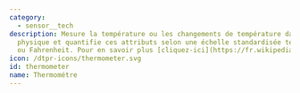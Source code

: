 ```yaml
---
category: 
  - sensor__tech
description: Mesure la température ou les changements de température dans l'environnement
  physique et quantifie ces attributs selon une échelle standardisée telle que Celsius
  ou Fahrenheit. Pour en savoir plus [cliquez-ici](https://fr.wikipedia.org/wiki/Thermométre)
icon: /dtpr-icons/thermometer.svg
id: thermometer
name: Thermométre
---
```

